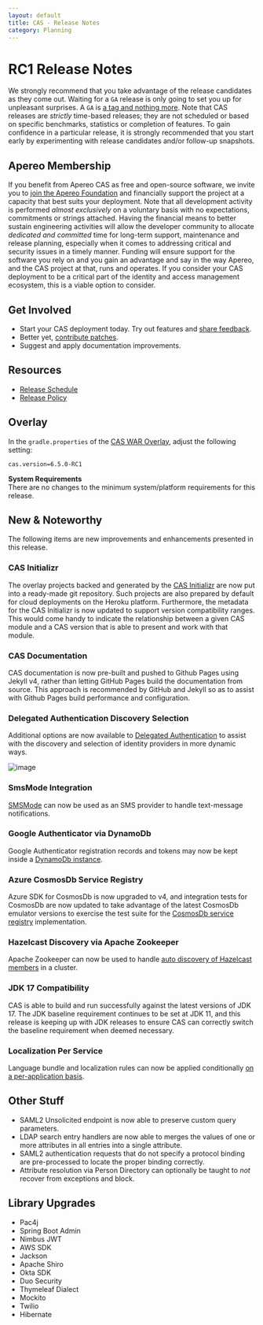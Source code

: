 ```yaml
---
layout: default
title: CAS - Release Notes
category: Planning
---
```


# RC1 Release Notes

We strongly recommend that you take advantage of the release candidates as they come out. Waiting 
for a `GA` release is only going to set you up for unpleasant surprises. A `GA` 
is [a tag and nothing more](https://apereo.github.io/2017/03/08/the-myth-of-ga-rel/). Note that CAS 
releases are *strictly* time-based releases; they are not scheduled or based on 
specific benchmarks, statistics or completion of features. To gain confidence in 
a particular release, it is strongly recommended that you start early by 
experimenting with release candidates and/or follow-up snapshots.

## Apereo Membership

If you benefit from Apereo CAS as free and open-source software, we 
invite you to [join the Apereo Foundation](https://www.apereo.org/content/apereo-membership) 
and financially support the project at a capacity that best suits your 
deployment. Note that all development activity is performed 
*almost exclusively* on a voluntary basis with no expectations, commitments or strings 
attached. Having the financial means to better sustain engineering activities will allow 
the developer community to allocate *dedicated and committed* time for long-term 
support, maintenance and release planning, especially when it comes to addressing 
critical and security issues in a timely manner. Funding will ensure support for 
the software you rely on and you gain an advantage and say in the way Apereo, and 
the CAS project at that, runs and operates. If you consider your CAS deployment to 
be a critical part of the identity and access management ecosystem, this is a viable option to consider.

## Get Involved

- Start your CAS deployment today. Try out features and [share feedback](/cas/Mailing-Lists.html).
- Better yet, [contribute patches](/cas/developer/Contributor-Guidelines.html).
- Suggest and apply documentation improvements.

## Resources

- [Release Schedule](https://github.com/apereo/cas/milestones)
- [Release Policy](/cas/developer/Release-Policy.html)

## Overlay

In the `gradle.properties` of the [CAS WAR Overlay](../installation/WAR-Overlay-Installation.html), adjust the following setting:

```properties
cas.version=6.5.0-RC1
```

<div class="alert alert-info">
<strong>System Requirements</strong><br/>There are no changes to the 
minimum system/platform requirements for this release.
</div>

## New & Noteworthy

The following items are new improvements and enhancements presented in this release.

### CAS Initializr

The overlay projects backed and generated by the [CAS Initializr](../installation/WAR-Overlay-Initializr.html) 
are now put into a ready-made git repository. Such projects are also prepared by default for 
cloud deployments on the Heroku platform. Furthermore, the metadata for 
the CAS Initializr is now updated to support version compatibility ranges. This would come handy to indicate the 
relationship between a given CAS module and a CAS version that is able to present and work with that module.

### CAS Documentation

CAS documentation is now pre-built and pushed to Github Pages using Jekyll v4, rather than letting GitHub Pages
build the documentation from source. This approach is recommended by GitHub and Jekyll so as to 
assist with Github Pages build performance and configuration.

### Delegated Authentication Discovery Selection

Additional options are now available to [Delegated Authentication](../integration/Delegate-Authentication.html)
to assist with the discovery and selection of identity providers in more dynamic ways.

![image](https://user-images.githubusercontent.com/1205228/130757773-72fe26b0-54e9-4c4c-8ab6-8be5b19b2816.png)

### SmsMode Integration

[SMSMode](../notifications/SMS-Messaging-Configuration-SmsMode.html) can now be 
used as an SMS provider to handle text-message notifications.

### Google Authenticator via DynamoDb

Google Authenticator registration records and tokens may now be 
kept inside a [DynamoDb instance](../mfa/GoogleAuthenticator-Authentication-Registration-DynamoDb.html).

### Azure CosmosDb Service Registry

Azure SDK for CosmosDb is now upgraded to v4, and integration tests for CosmosDb 
are now updated to take advantage of the latest CosmosDb emulator versions to exercise the test suite
for the [CosmosDb service registry](../services/CosmosDb-Service-Management.html) implementation.

### Hazelcast Discovery via Apache Zookeeper

Apache Zookeeper can now be used to handle [auto discovery of Hazelcast members](../ticketing/Hazelcast-Ticket-Registry.html) in a cluster.

### JDK 17 Compatibility

CAS is able to build and run successfully against the latest versions of JDK 17. The JDK 
baseline requirement continues to be set at JDK 11, and this release is keeping up with 
JDK releases to ensure CAS can correctly switch the baseline requirement when deemed necessary.

### Localization Per Service

Language bundle and localization rules can now be applied 
conditionally [on a per-application basis](../ux/User-Interface-Customization-Localization.html).

## Other Stuff

- SAML2 Unsolicited endpoint is now able to preserve custom query parameters.
- LDAP search entry handlers are now able to merges the values of one or more attributes in all entries into a single attribute.
- SAML2 authentication requests that do not specify a protocol binding are pre-processed to locate the proper binding correctly.
- Attribute resolution via Person Directory can optionally be taught to *not* recover from exceptions and block.

## Library Upgrades

- Pac4j
- Spring Boot Admin
- Nimbus JWT
- AWS SDK
- Jackson
- Apache Shiro
- Okta SDK
- Duo Security
- Thymeleaf Dialect
- Mockito
- Twilio
- Hibernate
